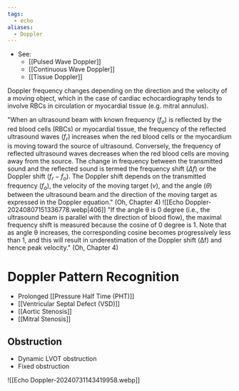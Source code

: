 ```yaml
---
tags:
  - echo
aliases:
  - Doppler
---
```

- See:
	- [[Pulsed Wave Doppler]]
	- [[Continuous Wave Doppler]]
	- [[Tissue Doppler]]

Doppler frequency changes depending on the direction and the velocity of a moving object, which in the case of cardiac echocardiography tends to involve RBCs in circulation or myocardial tissue (e.g. mitral annulus).

"When an ultrasound beam with known frequency ($f_o$) is reflected by the red blood cells (RBCs) or myocardial tissue, the frequency of the reflected ultrasound waves ($f_r$) increases when the red blood cells or the myocardium is moving toward the source of ultrasound. Conversely, the frequency of reflected ultrasound waves decreases when the red blood cells are moving away from the source. The change in frequency between the transmitted sound and the reflected sound is termed the frequency shift ($\Delta f$) or the Doppler shift ($f_r − f_o$). The Doppler shift depends on the transmitted frequency ($f_o$), the velocity of the moving target ($v$), and the angle ($\theta$) between the ultrasound beam and the direction of the moving target as expressed in the Doppler equation." (Oh, Chapter 4)
![[Echo Doppler-20240807151336778.webp|406]]
"If the angle θ is 0 degree (i.e., the ultrasound beam is parallel with the direction of blood flow), the maximal frequency shift is measured because the cosine of 0 degree is 1. Note that as angle θ increases, the corresponding cosine becomes progressively less than 1, and this will result in underestimation of the Doppler shift (Δf) and hence peak velocity." (Oh, Chapter 4)

# Doppler Pattern Recognition

- Prolonged [[Pressure Half Time (PHT)]]
- [[Ventricular Septal Defect (VSD)]]
- [[Aortic Stenosis]]
- [[Mitral Stenosis]]

## Obstruction

- Dynamic LVOT obstruction
- Fixed obstruction

![[Echo Doppler-20240731143419958.webp]]

